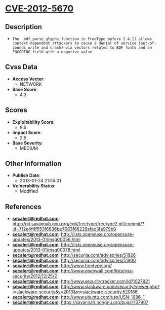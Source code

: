 
# [CVE-2012-5670](https://cve.mitre.org/cgi-bin/cvename.cgi?name=CVE-2012-5670)

## Description

- `The _bdf_parse_glyphs function in FreeType before 2.4.11 allows context-dependent attackers to cause a denial of service (out-of-bounds write and crash) via vectors related to BDF fonts and an ENCODING field with a negative value.`

## Cvss Data

- **Access Vector**:
  - NETWORK
- **Base Score**:
  - 4.3

## Scores

- **Exploitability Score**:
  - 8.6
- **Impact Score**:
  - 2.9
- **Base Severity**:
  - MEDIUM

## Other Information

- **Publish Date**:
  - 2013-01-24 21:55:01
- **Vulnerability Status**:
  - Modified

## References

- **secalert@redhat.com**: http://git.savannah.gnu.org/cgit/freetype/freetype2.git/commit/?id=7f2e4f4f553f6836be7683f66226afac3fa979b8
- **secalert@redhat.com**: http://lists.opensuse.org/opensuse-updates/2013-01/msg00056.html
- **secalert@redhat.com**: http://lists.opensuse.org/opensuse-updates/2013-01/msg00078.html
- **secalert@redhat.com**: http://secunia.com/advisories/51826
- **secalert@redhat.com**: http://secunia.com/advisories/51900
- **secalert@redhat.com**: http://www.freetype.org/
- **secalert@redhat.com**: http://www.openwall.com/lists/oss-security/2012/12/25/2
- **secalert@redhat.com**: http://www.securitytracker.com/id?1027921
- **secalert@redhat.com**: http://www.slackware.com/security/viewer.php?l=slackware-security&y=2013&m=slackware-security.520186
- **secalert@redhat.com**: http://www.ubuntu.com/usn/USN-1686-1
- **secalert@redhat.com**: https://savannah.nongnu.org/bugs/?37907
